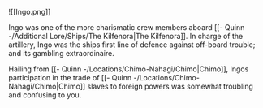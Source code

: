 ![[Ingo.png]]

Ingo was one of the more charismatic crew members aboard [[- Quinn -/Additional Lore/Ships/The Kilfenora|The Kilfenora]]. In charge of the artillery, Ingo was the ships first line of defence against off-board trouble; and its gambling extraordinaire. 

Hailing from [[- Quinn -/Locations/Chimo-Nahagi/Chimo|Chimo]], Ingos participation in the trade of [[- Quinn -/Locations/Chimo-Nahagi/Chimo|Chimo]] slaves to foreign powers was somewhat troubling and confusing to you.